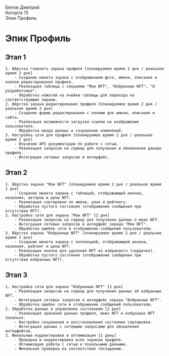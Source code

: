 Белов Дмитрий
<br />Когорта 13
<br />Эпик Профиль

# Эпик Профиль

## Этап 1
    1. Вёрстка главного экрана профиля [планируемое время 2 дня / реальное время 2 дня]
        - Создание макета экрана с отображением фото, имени, описания и кнопки редактирования профиля.
        - Реализация таблицы с секциями "Мои NFT", "Избранные NFT", "О разработчике".
        - Обработка нажатий на ячейки таблицы для перехода на соответствующие экраны.
    2. Вёрстка экрана редактирования профиля [планируемое время 2 дня / реальное время 2 дня]
        - Создание формы редактирования с полями для имени, описания и сайта.
        - Реализация возможности загрузки ссылки на изображение пользователя.
        - Обработка ввода данных и сохранение изменений.
    3. Настройка сети для профиля [планируемое время 2 дня / реальное время 2 дня]
        - Изучение API документации по работе с сетью.
        - Реализация запросов на сервер для получения и обновления данных профиля.
        - Интеграция сетевых запросов в интерфейс.

## Этап 2
    1. Вёрстка экрана "Мои NFT" [планируемое время 2 дня / реальное время 2 дня]
        - Создание макета экрана с таблицей, отображающей иконки, названия, авторов и цены NFT.
        - Реализация сортировки по имени, цене и рейтингу.
        - Обработка пустого состояния (отображение сообщения при отсутствии NFT).
    2. Настройка сети для экрана "Мои NFT" [2 дня]
        - Реализация запросов на сервер для получения данных о моих NFT.
        - Интеграция сетевых запросов в интерфейс экрана "Мои NFT".
        - Обработка ошибок сети и отображение сообщений пользователю.
    3. Вёрстка экрана "Избранные NFT" [планируемое время 2 дня / реальное время 2 дня]
        - Создание макета экрана с коллекцией, отображающей иконки, названия, рейтинг и цены NFT.
        - Реализация кнопок для удаления NFT из избранного (сердечко).
        - Обработка пустого состояния (отображение сообщения при отсутствии избранных NFT).

## Этап 3
    1. Настройка сети для экрана "Избранные NFT" [2 дня]
        - Реализация запросов на сервер для получения данных об избранных NFT.
        - Интеграция сетевых запросов в интерфейс экрана "Избранные NFT".
        - Обработка ошибок сети и отображение сообщений пользователю.
    2. Обработка данных и управление состоянием [2 дня]
        - Реализация хранения данных профиля, моих NFT и избранных NFT локально.
        - Настройка сохранения и восстановления состояния сортировки.
        - Интеграция данных с сетевыми запросами для обновления интерфейсов.
    3. Финальные корректировки и оптимизация [1 день]
        - Проверка и корректировка всех экранов профиля.
        - Оптимизация работы с сетью и локальными данными.
        - Финальная проверка на соответствие техзаданию.
